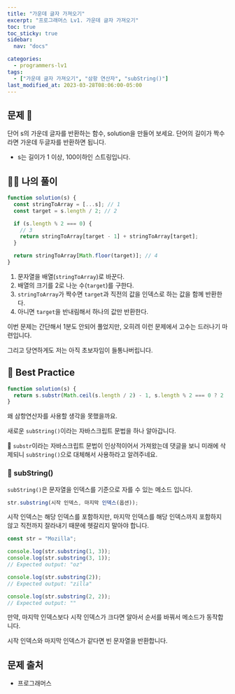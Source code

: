 ```yaml
---
title: "가운데 글자 가져오기"
excerpt: "프로그래머스 Lv1. 가운데 글자 가져오기"
toc: true
toc_sticky: true
sidebar:
  nav: "docs"

categories:
  - programmers-lv1
tags:
  - ["가운데 글자 가져오기", "삼항 연산자", "subString()"]
last_modified_at: 2023-03-28T08:06:00-05:00
---
```


## 문제 📖

단어 s의 가운데 글자를 반환하는 함수, solution을 만들어 보세요. 단어의 길이가 짝수라면 가운데 두글자를 반환하면 됩니다.

- s는 길이가 1 이상, 100이하인 스트링입니다.

## 🙋‍♀️ 나의 풀이

```js
function solution(s) {
  const stringToArray = [...s]; // 1
  const target = s.length / 2; // 2

  if (s.length % 2 === 0) {
    // 3
    return stringToArray[target - 1] + stringToArray[target];
  }

  return stringToArray[Math.floor(target)]; // 4
}
```

1.  문자열을 배열(`stringToArray`)로 바꾼다.
2.  배열의 크기를 2로 나눈 수(`target`)를 구한다.
3.  `stringToArray`가 짝수면 `target`과 직전의 값을 인덱스로 하는 값을 함께 반환한다.
4.  아니면 `target`을 반내림해서 하나의 값만 반환한다.

이번 문제는 간단해서 1분도 안되어 풀었지만, 오히려 이런 문제에서 고수는 드러나기 마련입니다.

그리고 당연하게도 저는 아직 초보자임이 들통나버립니다.

## 🔨 Best Practice

```js
function solution(s) {
  return s.substr(Math.ceil(s.length / 2) - 1, s.length % 2 === 0 ? 2 : 1);
}
```

왜 삼항연산자를 사용할 생각을 못했을까요.

새로운 `subString()`이라는 자바스크립트 문법을 하나 알아갑니다.

📌 `substr`이라는 자바스크립트 문법이 인상적이어서 가져왔는데 댓글을 보니 미래에 삭제되니 `subString()`으로 대체해서 사용하라고 알려주네요.

### 🔖 subString()

`subString()`은 문자열을 인덱스를 기준으로 자를 수 있는 메소드 입니다.

```js
str.substring(시작 인덱스, 마지막 인덱스(옵션));
```

시작 인덱스는 해당 인덱스를 포함하지만, 마지막 인덱스를 해당 인덱스까지 포함하지 않고 직전까지 잘라내기 때문에 헷갈리지 말아야 합니다.

```js
const str = "Mozilla";

console.log(str.substring(1, 3));
console.log(str.substring(3, 1));
// Expected output: "oz"

console.log(str.substring(2));
// Expected output: "zilla"

console.log(str.substring(2, 2));
// Expected output: ""
```

만약, 마지막 인덱스보다 시작 인덱스가 크다면 알아서 순서를 바꿔서 메소드가 동작합니다.

시작 인덱스와 마지막 인덱스가 같다면 빈 문자열을 반환합니다.

## 문제 출처

- 프로그래머스
